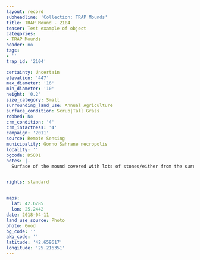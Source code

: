 ```yaml
---
layout: record
subheadline: 'Collection: TRAP Mounds'
title: TRAP Mound - 2104
teaser: Test example of object
categories:
- TRAP Mounds
header: no
tags:
- ''
trap_id: '2104'

certainty: Uncertain
elevation: '447'
max_diameter: '16'
min_diameter: '10'
height: '0.2'
size_category: Small
surrounding_land_use: Annual Agriculture
surface_condition: Scrub|Tall Grass
robbed: No
crm_condition: '4'
crm_intactness: '4'
campaign: '2011'
source: Remote Sensing
municipality: Gorno Sahrane necropolis
locality: ''
bgcode: DS001
notes: |-
  Surface of the mound covered with lots of stones/either from the surrounding pasture or from the mound.


rights: standard


maps:
  lat: 42.6285
  lon: 25.2442
date: 2018-04-11
land_use_source: Photo
photo: Good
bg_code: ''
akb_code: ''
latitude: '42.659617'
longitude: '25.216351'
---
```

